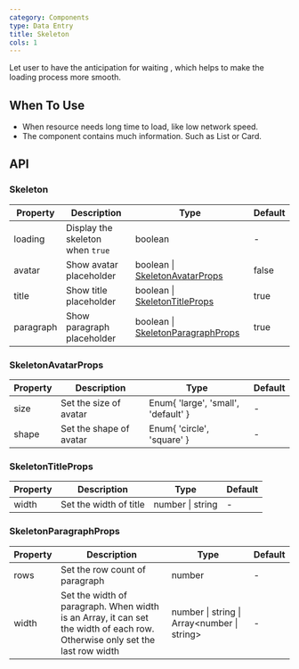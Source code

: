 ```yaml
---
category: Components
type: Data Entry
title: Skeleton
cols: 1
---
```


Let user to have the anticipation for waiting
, which helps to make the loading process more smooth.

## When To Use

- When resource needs long time to load, like low network speed.
- The component contains much information. Such as List or Card.


## API

### Skeleton
| Property | Description | Type | Default |
| --- | --- | --- | --- |
| loading | Display the skeleton when `true` | boolean | - |
| avatar | Show avatar placeholder | boolean \| [SkeletonAvatarProps](#SkeletonAvatarProps) | false |
| title | Show title placeholder | boolean \| [SkeletonTitleProps](#SkeletonTitleProps) | true |
| paragraph | Show paragraph placeholder | boolean \| [SkeletonParagraphProps](#SkeletonParagraphProps) | true |

### SkeletonAvatarProps
| Property | Description | Type | Default |
| --- | --- | --- | --- |
| size | Set the size of avatar | Enum{ 'large', 'small', 'default' } | - |
| shape | Set the shape of avatar | Enum{ 'circle', 'square' } | - |

### SkeletonTitleProps
| Property | Description | Type | Default |
| --- | --- | --- | --- |
| width | Set the width of title | number \| string | - |

### SkeletonParagraphProps
| Property | Description | Type | Default |
| --- | --- | --- | --- |
| rows | Set the row count of paragraph | number | - |
| width | Set the width of paragraph. When width is an Array, it can set the width of each row. Otherwise only set the last row width | number \| string \| Array<number \| string> | - |
